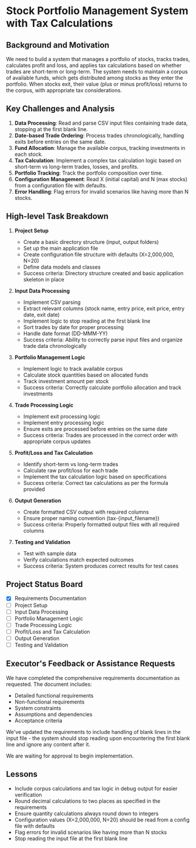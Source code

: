 # Stock Portfolio Management System with Tax Calculations

## Background and Motivation
We need to build a system that manages a portfolio of stocks, tracks trades, calculates profit and loss, and applies tax calculations based on whether trades are short-term or long-term. The system needs to maintain a corpus of available funds, which gets distributed among stocks as they enter the portfolio. When stocks exit, their value (plus or minus profit/loss) returns to the corpus, with appropriate tax considerations.

## Key Challenges and Analysis
1. **Data Processing**: Read and parse CSV input files containing trade data, stopping at the first blank line.
2. **Date-based Trade Ordering**: Process trades chronologically, handling exits before entries on the same date.
3. **Fund Allocation**: Manage the available corpus, tracking investments in each stock.
4. **Tax Calculation**: Implement a complex tax calculation logic based on short-term vs long-term trades, losses, and profits.
5. **Portfolio Tracking**: Track the portfolio composition over time.
6. **Configuration Management**: Read X (initial capital) and N (max stocks) from a configuration file with defaults.
7. **Error Handling**: Flag errors for invalid scenarios like having more than N stocks.

## High-level Task Breakdown

1. **Project Setup**
   - Create a basic directory structure (input, output folders)
   - Set up the main application file
   - Create configuration file structure with defaults (X=2,000,000, N=20)
   - Define data models and classes
   - Success criteria: Directory structure created and basic application skeleton in place

2. **Input Data Processing**
   - Implement CSV parsing
   - Extract relevant columns (stock name, entry price, exit price, entry date, exit date)
   - Implement logic to stop reading at the first blank line
   - Sort trades by date for proper processing
   - Handle date format (DD-MMM-YY)
   - Success criteria: Ability to correctly parse input files and organize trade data chronologically

3. **Portfolio Management Logic**
   - Implement logic to track available corpus
   - Calculate stock quantities based on allocated funds
   - Track investment amount per stock
   - Success criteria: Correctly calculate portfolio allocation and track investments

4. **Trade Processing Logic**
   - Implement exit processing logic
   - Implement entry processing logic
   - Ensure exits are processed before entries on the same date
   - Success criteria: Trades are processed in the correct order with appropriate corpus updates

5. **Profit/Loss and Tax Calculation**
   - Identify short-term vs long-term trades
   - Calculate raw profit/loss for each trade
   - Implement the tax calculation logic based on specifications
   - Success criteria: Correct tax calculations as per the formula provided

6. **Output Generation**
   - Create formatted CSV output with required columns
   - Ensure proper naming convention (tax-{input_filename})
   - Success criteria: Properly formatted output files with all required columns

7. **Testing and Validation**
   - Test with sample data
   - Verify calculations match expected outcomes
   - Success criteria: System produces correct results for test cases

## Project Status Board
- [x] Requirements Documentation
- [ ] Project Setup
- [ ] Input Data Processing
- [ ] Portfolio Management Logic
- [ ] Trade Processing Logic
- [ ] Profit/Loss and Tax Calculation
- [ ] Output Generation
- [ ] Testing and Validation

## Executor's Feedback or Assistance Requests
We have completed the comprehensive requirements documentation as requested. The document includes:
- Detailed functional requirements
- Non-functional requirements
- System constraints
- Assumptions and dependencies
- Acceptance criteria

We've updated the requirements to include handling of blank lines in the input file - the system should stop reading upon encountering the first blank line and ignore any content after it.

We are waiting for approval to begin implementation.

## Lessons
- Include corpus calculations and tax logic in debug output for easier verification
- Round decimal calculations to two places as specified in the requirements
- Ensure quantity calculations always round down to integers
- Configuration values (X=2,000,000, N=20) should be read from a config file with defaults
- Flag errors for invalid scenarios like having more than N stocks
- Stop reading the input file at the first blank line 
